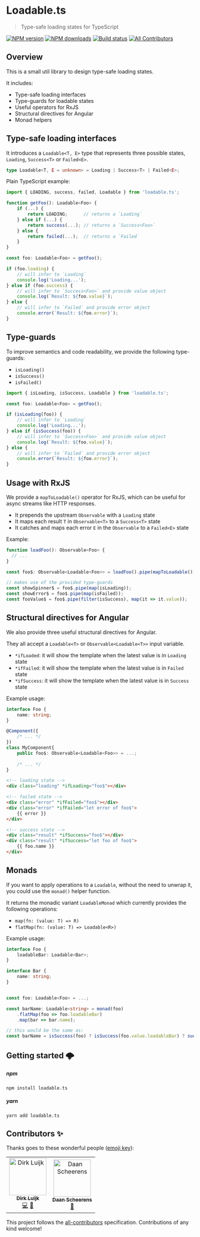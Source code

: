 # Loadable.ts

> Type-safe loading states for TypeScript

[![NPM version](http://img.shields.io/npm/v/loadable-ts.svg?style=flat-square)](https://www.npmjs.com/package/loadable-ts)
[![NPM downloads](http://img.shields.io/npm/dm/loadable-ts.svg?style=flat-square)](https://www.npmjs.com/package/loadable-ts)
[![Build status](https://img.shields.io/travis/dirkluijk/loadable-ts.svg?style=flat-square)](https://travis-ci.org/dirkluijk/loadable-ts)
[![All Contributors](https://img.shields.io/badge/all_contributors-2-orange.svg?style=flat-square)](#contributors-)

## Overview

This is a small util library to design type-safe loading states.

It includes:

* Type-safe loading interfaces
* Type-guards for loadable states
* Useful operators for RxJS
* Structural directives for Angular
* Monad helpers

## Type-safe loading interfaces

It introduces a `Loadable<T, E>` type that represents three possible states,
`Loading`, `Success<T>` or `Failed<E>`.

```typescript
type Loadable<T, E = unknown> = Loading | Success<T> | Failed<E>;
```

Plain TypeScript example:

```typescript
import { LOADING, success, failed, Loadable } from 'loadable.ts';

function getFoo(): Loadable<Foo> {
    if (...) {
        return LOADING;      // returns a `Loading`
    } else if (...) {
        return success(...); // returns a `Success<Foo>`
    } else {
        return failed(...);  // returns a `Failed`
    }
}

const foo: Loadable<Foo> = getFoo();

if (foo.loading) {
    // will infer to `Loading`
    console.log('Loading...');
} else if (foo.success) {
    // will infer to `Success<Foo>` and provide value object
    console.log(`Result: ${foo.value}`);
} else {
    // will infer to `Failed` and provide error object
    console.error(`Result: ${foo.error}`);
}
```

## Type-guards

To improve semantics and code readability, we provide the following type-guards:

* `isLoading()`
* `isSuccess()`
* `isFailed()`

```typescript
import { isLoading, isSuccess, Loadable } from 'loadable.ts';

const foo: Loadable<Foo> = getFoo();

if (isLoading(foo)) {
    // will infer to `Loading`
    console.log('Loading...');
} else if (isSuccess(foo)) {
    // will infer to `Success<Foo>` and provide value object
    console.log(`Result: ${foo.value}`);
} else {
    // will infer to `Failed` and provide error object
    console.error(`Result: ${foo.error}`);
}
```

## Usage with RxJS

We provide a `mapToLoadable()` operator for RxJS, which can be useful for async streams like HTTP responses.

* It prepends the upstream `Observable` with a `Loading` state
* It maps each result `T` in `Observable<T>` to a `Success<T>` state
* It catches and maps each error `E` in the `Observable` to a `Failed<E>` state

Example:

```typescript
function loadFoo(): Observable<Foo> {
  // ...
}

const foo$: Observable<Loadable<Foo>> = loadFoo().pipe(mapToLoadable());

// makes use of the provided type-guards
const showSpinner$ = foo$.pipe(map(isLoading));
const showError$ = foo$.pipe(map(isFailed));
const fooValue$ = foo$.pipe(filter(isSuccess), map(it => it.value));
```

## Structural directives for Angular

We also provide three useful structural directives for Angular.

They all accept a `Loadable<T>` or `Observable<Loadable<T>>` input variable.

* `*ifLoaded`: it will show the template when the latest value is in `Loading` state
* `*ifFailed`: it will show the template when the latest value is in `Failed` state
* `*ifSuccess`: it will show the template when the latest value is in `Success` state


Example usage:

```typescript
interface Foo {
    name: string;
}

@Component({
    /* ... */
})
class MyComponent{
    public foo$: Observable<Loadable<Foo>> = ...;
    
    /* ... */
}
```

```html
<!-- loading state -->
<div class="loading" *ifLoading="foo$"></div>

<!-- failed state -->
<div class="error" *ifFailed="foo$"></div>
<div class="error" *ifFailed="let error of foo$">
    {{ error }}
</div>

<!-- success state -->
<div class="result" *ifSuccess="foo$"></div>
<div class="result" *ifSuccess="let foo of foo$">
    {{ foo.name }}
</div>
```

## Monads

If you want to apply operations to a `Loadable`, without the need to unwrap it, you could use the `monad()` helper function.

It returns the monadic variant `LoadableMonad` which currently provides the following operations:

* `map(fn: (value: T) => R)`
* `flatMap(fn: (value: T) => Loadable<R>)` 

Example usage:

```typescript
interface Foo {
    loadableBar: Loadable<Bar>;
}

interface Bar {
    name: string;
}


const foo: Loadable<Foo> = ...;

const barName: Loadable<string> = monad(foo)
    .flatMap(foo => foo.loadableBar)
    .map(bar => bar.name);

// this would be the same as:
const barName = isSuccess(foo) ? isSuccess(foo.value.loadableBar) ? success(foo.value.loadableBar.value.name) : foo.value.loadableBar : foo

```

## Getting started 🌩

##### npm

```
npm install loadable.ts
```

##### yarn

```
yarn add loadable.ts
```

## Contributors ✨

Thanks goes to these wonderful people ([emoji key](https://allcontributors.org/docs/en/emoji-key)):

<!-- ALL-CONTRIBUTORS-LIST:START - Do not remove or modify this section -->
<!-- prettier-ignore-start -->
<!-- markdownlint-disable -->
<table>
  <tr>
    <td align="center"><a href="https://github.com/dirkluijk"><img src="https://avatars2.githubusercontent.com/u/2102973?v=4" width="100px;" alt="Dirk Luijk"/><br /><sub><b>Dirk Luijk</b></sub></a><br /><a href="https://github.com/dirkluijk/loadable-ts/commits?author=dirkluijk" title="Code">💻</a> <a href="https://github.com/dirkluijk/loadable-ts/commits?author=dirkluijk" title="Documentation">📖</a></td>
    <td align="center"><a href="https://craftsmen.nl/"><img src="https://avatars0.githubusercontent.com/u/16564855?v=4" width="100px;" alt="Daan Scheerens"/><br /><sub><b>Daan Scheerens</b></sub></a><br /><a href="#ideas-dscheerens" title="Ideas, Planning, & Feedback">🤔</a></td>
  </tr>
</table>

<!-- markdownlint-enable -->
<!-- prettier-ignore-end -->
<!-- ALL-CONTRIBUTORS-LIST:END -->

This project follows the [all-contributors](https://github.com/all-contributors/all-contributors) specification. Contributions of any kind welcome!
